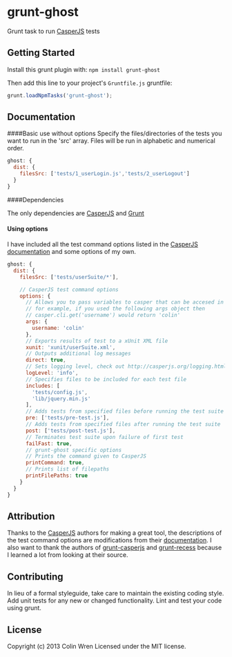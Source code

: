 # grunt-ghost

Grunt task to run [CasperJS](http://casperjs.org/) tests

## Getting Started
Install this grunt plugin with: `npm install grunt-ghost`

Then add this line to your project's `Gruntfile.js` gruntfile:

```javascript
grunt.loadNpmTasks('grunt-ghost');
```

## Documentation
####Basic use without options
Specify the files/directories of the tests you want to run in the 'src' array. Files will be run in alphabetic and numerical order.
```javascript
ghost: {
  dist: {
    filesSrc: ['tests/1_userLogin.js','tests/2_userLogout']
  }
}
```
####Dependencies

The only dependencies are [CasperJS](http://casperjs.org/) and
[Grunt](http://gruntjs.com/)

#### Using options
I have included all the test command options listed in the [CasperJS documentation]( http://casperjs.org/testing.html#casper-test-command) and some options of my own.
```javascript
ghost: {
  dist: {
    filesSrc: ['tests/userSuite/*'],

    // CasperJS test command options
    options: {
      // Allows you to pass variables to casper that can be accesed in files,
      // for example, if you used the following args object then
      // casper.cli.get('username') would return 'colin'
      args: {
        username: 'colin'
      },
      // Exports results of test to a xUnit XML file
      xunit: 'xunit/userSuite.xml',
      // Outputs additional log messages
      direct: true,
      // Sets logging level, check out http://casperjs.org/logging.html
      logLevel: 'info',
      // Specifies files to be included for each test file
      includes: [
        'tests/config.js',
        'lib/jquery.min.js'
      ],
      // Adds tests from specified files before running the test suite
      pre: ['tests/pre-test.js'],
      // Adds tests from specified files after running the test suite
      post: ['tests/post-test.js'],
      // Terminates test suite upon failure of first test
      failFast: true,
      // grunt-ghost specific options
      // Prints the command given to CasperJS
      printCommand: true,
      // Prints list of filepaths
      printFilePaths: true
    }
  }
}
```
## Attribution

Thanks to the [CasperJS](http://casperjs.org) authors for making a great tool, the descriptions of the test command options are modifications from their [documentation]( http://casperjs.org/testing.html#casper-test-command). I also want to thank the authors of [grunt-casperjs](https://github.com/ronaldlokers/grunt-casperjs) and [grunt-recess](https://github.com/sindresorhus/grunt-recess) because I learned a lot from looking at their source.

## Contributing
In lieu of a formal styleguide, take care to maintain the existing coding style. Add unit tests for any new or changed functionality. Lint and test your code using grunt.

## License
Copyright (c) 2013 Colin Wren
Licensed under the MIT license.
